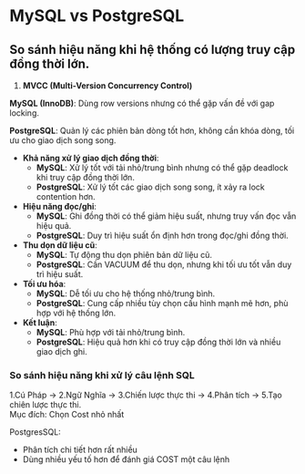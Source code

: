 # MySQL vs PostgreSQL

## So sánh hiệu năng khi hệ thống có lượng truy cập đồng thời lớn.

1. **MVCC (Multi-Version Concurrency Control)**

**MySQL (InnoDB)**: Dùng row versions nhưng có thể gặp vấn đề với gap locking.

**PostgreSQL**: Quản lý các phiên bản dòng tốt hơn, không cần khóa dòng, tối ưu cho giao dịch song song.

* **Khả năng xử lý giao dịch đồng thời**:
  * **MySQL**: Xử lý tốt với tải nhỏ/trung bình nhưng có thể gặp deadlock khi truy cập đồng thời lớn.
  * **PostgreSQL**: Xử lý tốt các giao dịch song song, ít xảy ra lock contention hơn.
* **Hiệu năng đọc/ghi**:
  * **MySQL**: Ghi đồng thời có thể giảm hiệu suất, nhưng truy vấn đọc vẫn hiệu quả.
  * **PostgreSQL**: Duy trì hiệu suất ổn định hơn trong đọc/ghi đồng thời.
* **Thu dọn dữ liệu cũ**:
  * **MySQL**: Tự động thu dọn phiên bản dữ liệu cũ.
  * **PostgreSQL**: Cần VACUUM để thu dọn, nhưng khi tối ưu tốt vẫn duy trì hiệu suất.
* **Tối ưu hóa**:
  * **MySQL**: Dễ tối ưu cho hệ thống nhỏ/trung bình.
  * **PostgreSQL**: Cung cấp nhiều tùy chọn cấu hình mạnh mẽ hơn, phù hợp với hệ thống lớn.
* **Kết luận**:
  * **MySQL**: Phù hợp với tải nhỏ/trung bình.
  * **PostgreSQL**: Hiệu quả hơn khi có truy cập đồng thời lớn và nhiều giao dịch ghi.

### So sánh hiệu năng khi xử lý câu lệnh SQL

1.Cú Pháp -> 2.Ngữ  Nghĩa -> 3.Chiến lược thực thi -> 4.Phân tích -> 5.Tạo chiên lược thực thi.\
Mục đích: Chọn Cost nhỏ nhất&#x20;

PostgresSQL:

* Phân tích chi tiết hơn rất nhiều
* Dùng nhiều yếu tố hơn để đánh giá COST một câu lệnh
